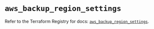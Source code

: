 # `aws_backup_region_settings`

Refer to the Terraform Registry for docs: [`aws_backup_region_settings`](https://registry.terraform.io/providers/hashicorp/aws/5.99.0/docs/resources/backup_region_settings).
